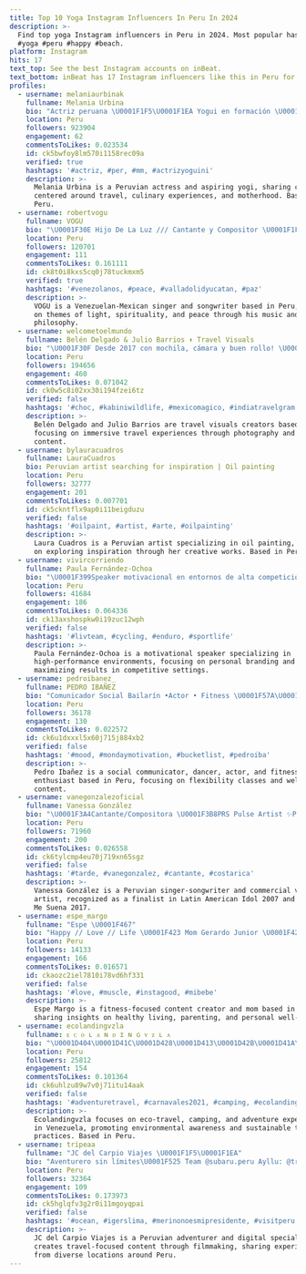 ```yaml
---
title: Top 10 Yoga Instagram Influencers In Peru In 2024
description: >-
  Find top yoga Instagram influencers in Peru in 2024. Most popular hashtags:
  #yoga #peru #happy #beach.
platform: Instagram
hits: 17
text_top: See the best Instagram accounts on inBeat.
text_bottom: inBeat has 17 Instagram influencers like this in Peru for you to pitch.
profiles:
  - username: melaniaurbinak
    fullname: Melania Urbina
    bio: "Actriz peruana \U0001F1F5\U0001F1EA Yogui en formación \U0001F9D8‍♀️ Viajes, Gatos, Comida✈️ Mamá de Lucía \U0001F496 #FelizMente \U0001F30C"
    location: Peru
    followers: 923904
    engagement: 62
    commentsToLikes: 0.023534
    id: ck5bwfoy8lm570i1158rec09a
    verified: true
    hashtags: '#actriz, #per, #mm, #actrizyoguini'
    description: >-
      Melania Urbina is a Peruvian actress and aspiring yogi, sharing content
      centered around travel, culinary experiences, and motherhood. Based in
      Peru.
  - username: robertvogu
    fullname: VOGU
    bio: "\U0001F30E Hijo De La Luz /// Cantante y Compositor \U0001F1FB\U0001F1EA\U0001F1F2\U0001F1FD\U0001F1FA\U0001F1F8 Religión: \U0001F170\U0001F17C\U0001F17E\U0001F181 /// Filosofía: \U0001F17F\U0001F170\U0001F189 \U0001D475\U0001D486\U0001D498 \U0001D47A\U0001D490\U0001D48F\U0001D488: AWAKE \U0001F441 (Official Music Video) ⬇️"
    location: Peru
    followers: 120701
    engagement: 111
    commentsToLikes: 0.161111
    id: ck8t0i8kxs5cq0j78tuckmxm5
    verified: true
    hashtags: '#venezolanos, #peace, #valladolidyucatan, #paz'
    description: >-
      VOGU is a Venezuelan-Mexican singer and songwriter based in Peru, focusing
      on themes of light, spirituality, and peace through his music and
      philosophy.
  - username: welcometoelmundo
    fullname: Belén Delgado & Julio Barrios ↟ Travel Visuals
    bio: "\U0001F30F Desde 2017 con mochila, cámara y buen rollo! \U0001F31F Premio Mejor Instagram de Viajes 2024 \U0001F3A5 Miércoles Nuevo Vídeo en YTube"
    location: Peru
    followers: 194656
    engagement: 460
    commentsToLikes: 0.071042
    id: ck0w5c8i02xx30i194fzei6tz
    verified: false
    hashtags: '#choc, #kabiniwildlife, #mexicomagico, #indiatravelgram'
    description: >-
      Belén Delgado and Julio Barrios are travel visuals creators based in Peru,
      focusing on immersive travel experiences through photography and video
      content.
  - username: bylauracuadros
    fullname: LauraCuadros
    bio: Peruvian artist searching for inspiration | Oil painting
    location: Peru
    followers: 32777
    engagement: 201
    commentsToLikes: 0.007701
    id: ck5ckntflx9ap0i11beigduzu
    verified: false
    hashtags: '#oilpaint, #artist, #arte, #oilpainting'
    description: >-
      Laura Cuadros is a Peruvian artist specializing in oil painting, focused
      on exploring inspiration through her creative works. Based in Peru.
  - username: vivircorriendo
    fullname: Paula Fernández-Ochoa
    bio: "\U0001F399Speaker motivacional en entornos de alta competición.Ayudo a gestionar tu marca y máximo rendimiento.“Que a reír no te gane nadie”.By @paulafdezochoa"
    location: Peru
    followers: 41684
    engagement: 186
    commentsToLikes: 0.064336
    id: ck13axshospkw0i19zuc12wph
    verified: false
    hashtags: '#livteam, #cycling, #enduro, #sportlife'
    description: >-
      Paula Fernández-Ochoa is a motivational speaker specializing in
      high-performance environments, focusing on personal branding and
      maximizing results in competitive settings.
  - username: pedroibanez_
    fullname: PEDRO IBAÑEZ
    bio: "Comunicador Social Bailarín •Actor • Fitness \U0001F57A\U0001F3FE\U0001F3AD\U0001F3C3\U0001F3FD‍♂️\U0001F3F3️‍\U0001F308 CLASES DE FLEXIBILIDAD DM \U0001F4E5 ⬇️"
    location: Peru
    followers: 36178
    engagement: 130
    commentsToLikes: 0.022572
    id: ck6u1dxxxl5x60j715j884xb2
    verified: false
    hashtags: '#mood, #mondaymotivation, #bucketlist, #pedroiba'
    description: >-
      Pedro Ibañez is a social communicator, dancer, actor, and fitness
      enthusiast based in Peru, focusing on flexibility classes and wellness
      content.
  - username: vanegonzalezoficial
    fullname: Vanessa González
    bio: "\U0001F3A4Cantante/Compositora \U0001F3B8PRS Pulse Artist ✨Primer Tica Finalista Latin American Idol 2007 \U0001F338Finalista Tu Cara Me Suena 2017 \U0001F4E2Locutora comercial"
    location: Peru
    followers: 71960
    engagement: 200
    commentsToLikes: 0.026558
    id: ck6tylcmp4eu70j719xn65sgz
    verified: false
    hashtags: '#tarde, #vanegonzalez, #cantante, #costarica'
    description: >-
      Vanessa González is a Peruvian singer-songwriter and commercial voice
      artist, recognized as a finalist in Latin American Idol 2007 and Tu Cara
      Me Suena 2017.
  - username: espe_margo
    fullname: "Espe \U0001F467"
    bio: "Happy // Love // Life \U0001F423 Mom Gerardo Junior \U0001F423 \U0001F4AA... Loading \U0001F4E9 espemargofit@gmail.com"
    location: Peru
    followers: 14133
    engagement: 166
    commentsToLikes: 0.016571
    id: ckaozc2iel7810i78vd6hf331
    verified: false
    hashtags: '#love, #muscle, #instagood, #mibebe'
    description: >-
      Espe Margo is a fitness-focused content creator and mom based in Peru,
      sharing insights on healthy living, parenting, and personal well-being.
  - username: ecolandingvzla
    fullname: ᴇ ᴄ ᴏ ʟ ᴀ ɴ ᴅ ɪ ɴ ɢ ᴠ ᴢ ʟ ᴀ
    bio: "\U0001D404\U0001D41C\U0001D428\U0001D413\U0001D42B\U0001D41A\U0001D42F\U0001D41E\U0001D425 • \U0001D402\U0001D41A\U0001D426\U0001D429\U0001D422\U0001D427\U0001D420 • \U0001D400\U0001D41D\U0001D42F\U0001D41E\U0001D427\U0001D42D\U0001D42E\U0001D42B\U0001D41E \U0001D682\U0001D698\U0001D696\U0001D698\U0001D69C #\U0001D676\U0001D69E\U0001D692\U0001D695\U0001D695\U0001D68E\U0001D688\U0001D673\U0001D68A\U0001D697\U0001D692 \U0001D68E\U0001D6A1\U0001D699\U0001D695\U0001D698\U0001D69B\U0001D68A\U0001D697\U0001D68D\U0001D698 \U0001D685\U0001D68E\U0001D697\U0001D68E\U0001D6A3\U0001D69E\U0001D68E\U0001D695\U0001D68A \U0001D6A2 \U0001D68C\U0001D69B\U0001D68E\U0001D68A\U0001D697\U0001D68D\U0001D698 \U0001D68C\U0001D698\U0001D697\U0001D68C\U0001D692\U0001D68E\U0001D697\U0001D68C\U0001D692\U0001D68A \U0001D68B\U0001D68A\U0001D693\U0001D698 \U0001D68E\U0001D695 \U0001D67B\U0001D68E\U0001D696\U0001D68A: #\U0001D651\U0001D65E\U0001D656\U0001D65F\U0001D656\U0001D667\U0001D63E\U0001D664\U0001D663\U0001D64B\U0001D667\U0001D664\U0001D665\U0001D664\U0001D668\U0001D65E\U0001D669\U0001D664 \U0001D402\U0001D428\U0001D427\U0001D42C\U0001D41E\U0001D42B\U0001D42F\U0001D41A\U0001D41C\U0001D422\U0001D428\U0001D427\U0001D422\U0001D42C\U0001D42D\U0001D41A\U0001D42C\U0001F30E"
    location: Peru
    followers: 25812
    engagement: 154
    commentsToLikes: 0.101364
    id: ck6uhlzu89w7v0j71itu14aak
    verified: false
    hashtags: '#adventuretravel, #carnavales2021, #camping, #ecolandingvzla'
    description: >-
      Ecolandingvzla focuses on eco-travel, camping, and adventure experiences
      in Venezuela, promoting environmental awareness and sustainable tourism
      practices. Based in Peru.
  - username: tripeaa
    fullname: "JC del Carpio Viajes \U0001F1F5\U0001F1EA"
    bio: "Aventurero sin límites\U0001F525 Team @subaru.peru Ayllu: @travelteam.pe \U0001F3AC #Filmmaker \U0001F579 #digitalspecialist \U0001F304 #traveller \U0001F4E7: jdelcarpiomori@gmail.com"
    location: Peru
    followers: 32364
    engagement: 109
    commentsToLikes: 0.173973
    id: ck5hglqfv3g2r0i11mgoyqpai
    verified: false
    hashtags: '#ocean, #igerslima, #merinonoesmipresidente, #visitperu'
    description: >-
      JC del Carpio Viajes is a Peruvian adventurer and digital specialist who
      creates travel-focused content through filmmaking, sharing experiences
      from diverse locations around Peru.
---
```


